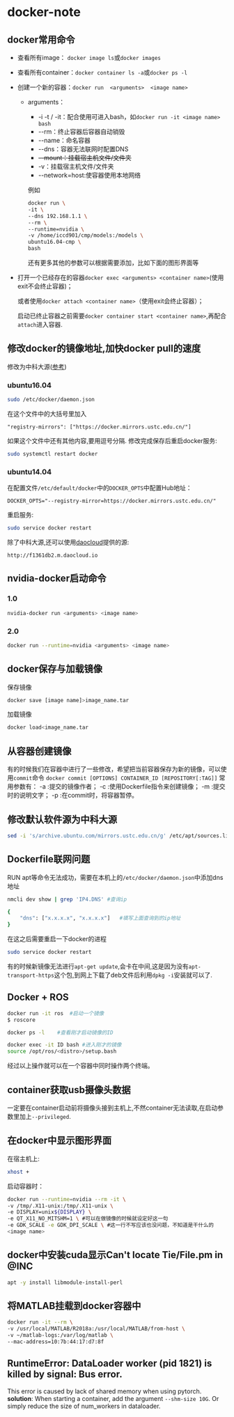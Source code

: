 # docker-note


## docker常用命令

- 查看所有image： `docker image ls`或`docker images`

- 查看所有container：`docker container ls -a`或`docker ps -l`

- 创建一个新的容器：`docker run  <arguments>  <image name>`

  - arguments：
    - -i -t / -it：配合使用可进入bash，如`docker run -it <image name> bash`
    - --rm：终止容器后容器自动销毁
    - --name：命名容器
    - --dns：容器无法联网时配置DNS
    - ~~--mount：挂载宿主机文件/文件夹~~
    - -v：挂载宿主机文件/文件夹
    - --network=host:使容器使用本地网络

    例如

    ```bash
    docker run \
    -it \
    --dns 192.168.1.1 \
    --rm \
    --runtime=nvidia \
    -v /home/iccd901/cmp/models:/models \
    ubuntu16.04-cmp \
    bash
    ```
    还有更多其他的参数可以根据需要添加，比如下面的图形界面等

- 打开一个已经存在的容器``docker exec <arguments> <container name>``(使用exit不会终止容器)；

  或者使用``docker attach <container name>``（使用exit会终止容器）；

  启动已终止容器之前需要``docker container start <container name>``,再配合`attach`进入容器.

## 修改docker的镜像地址,加快docker pull的速度
修改为中科大源([参考](http://mirrors.ustc.edu.cn/help/dockerhub.html))
### ubuntu16.04
```bash
sudo /etc/docker/daemon.json
```
在这个文件中的大括号里加入
```
"registry-mirrors": ["https://docker.mirrors.ustc.edu.cn/"]
```
如果这个文件中还有其他内容,要用逗号分隔.
修改完成保存后重启docker服务:
```bash
sudo systemctl restart docker
```
### ubuntu14.04
在配置文件`/etc/default/docker`中的`DOCKER_OPTS`中配置Hub地址：
```
DOCKER_OPTS="--registry-mirror=https://docker.mirrors.ustc.edu.cn/"
```
重启服务:
```bash
sudo service docker restart
```
除了中科大源,还可以使用[daocloud](https://www.daocloud.io/mirror)提供的源:
```
http://f1361db2.m.daocloud.io
```

## nvidia-docker启动命令

### 1.0

```bash
nvidia-docker run <arguments> <image name>
```

### 2.0

```bash
docker run --runtime=nvidia <arguments> <image name>
```

## docker保存与加载镜像
保存镜像
```bash
docker save [image name]>image_name.tar
```
加载镜像
```bash
docker load<image_name.tar
```

## 从容器创建镜像
有的时候我们在容器中进行了一些修改，希望把当前容器保存为新的镜像，可以使用`commit`命令
`docker commit [OPTIONS] CONTAINER_ID [REPOSITORY[:TAG]]`
常用参数有：
-a :提交的镜像作者；
-c :使用Dockerfile指令来创建镜像；
-m :提交时的说明文字；
-p :在commit时，将容器暂停。

## 修改默认软件源为中科大源

```bash
sed -i 's/archive.ubuntu.com/mirrors.ustc.edu.cn/g' /etc/apt/sources.list
```


## Dockerfile联网问题

RUN apt等命令无法成功，需要在本机上的``/etc/docker/daemon.json``中添加dns地址

```bash
nmcli dev show | grep 'IP4.DNS'	#查询ip
```

```bash
{                                                                          
    "dns": ["x.x.x.x", "x.x.x.x"]	#填写上面查询到的ip地址                      
}
```
在这之后需要重启一下docker的进程
```bash
sudo service docker restart
```
有的时候新镜像无法进行`apt-get update`,会卡在中间,这是因为没有`apt-transport-https`这个包,到网上下载了deb文件后利用`dpkg -i`安装就可以了.


## Docker + ROS

```bash
docker run -it ros	#启动一个镜像
$ roscore
```

```bash
docker ps -l	#查看刚才启动镜像的ID
```

```bash
docker exec -it ID bash	#进入刚才的镜像
source /opt/ros/<distro>/setup.bash
```

经过以上操作就可以在一个容器中同时操作两个终端。

## container获取usb摄像头数据
一定要在container启动前将摄像头接到主机上,不然container无法读取,在启动参数里加上`--privileged`.


## 在docker中显示图形界面
在宿主机上:
```bash
xhost +
```
启动容器时：
```bash
docker run --runtime=nvidia --rm -it \
-v /tmp/.X11-unix:/tmp/.X11-unix \
-e DISPLAY=unix${DISPLAY} \
-e QT_X11_NO_MITSHM=1 \ #可以在做镜像的时候就设定好这一句
-e GDK_SCALE -e GDK_DPI_SCALE \ #这一行不写应该也没问题，不知道是干什么的
<image name>
```



## docker中安装cuda显示Can't locate Tie/File.pm in @INC

```bash
apt -y install libmodule-install-perl
```



## 将MATLAB挂载到docker容器中

```bash
docker run -it --rm \
-v /usr/local/MATLAB/R2018a:/usr/local/MATLAB/from-host \
-v ~/matlab-logs:/var/log/matlab \
--mac-address=10:7b:44:17:d7:8f
```

## RuntimeError: DataLoader worker (pid 1821) is killed by signal: Bus error.
This error is caused by lack of shared memory when using pytorch.
**solution**: When starting a container, add the argument `--shm-size 10G`. Or simply reduce the size of num_workers in dataloader.
